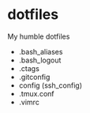 # dotfiles
My humble dotfiles
 - .bash_aliases
 - .bash_logout
 - .ctags
 - .gitconfig
 - config (ssh_config)
 - .tmux.conf
 - .vimrc
